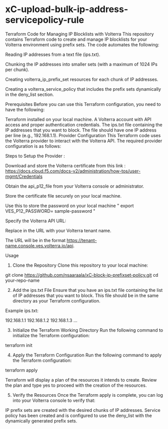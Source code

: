 # xC-upload-bulk-ip-address-servicepolicy-rule
Terraform Code for Managing IP Blocklists with Volterra
This repository contains Terraform code to create and manage IP blocklists for your Volterra environment using prefix sets. The code automates the following:

Reading IP addresses from a text file (ips.txt).

Chunking the IP addresses into smaller sets (with a maximum of 1024 IPs per chunk).

Creating volterra_ip_prefix_set resources for each chunk of IP addresses.

Creating a volterra_service_policy that includes the prefix sets dynamically in the deny_list section.

Prerequisites
Before you can use this Terraform configuration, you need to have the following:

Terraform installed on your local machine.
A Volterra account with API access and proper authentication credentials.
The ips.txt file containing the IP addresses that you want to block. The file should have one IP address per line (e.g., 192.168.1.1).
Provider Configuration
This Terraform code uses the Volterra provider to interact with the Volterra API. The required provider configuration is as follows:

Steps to Setup the Provider :

Download and store the Volterra certificate from this link : https://docs.cloud.f5.com/docs-v2/administration/how-tos/user-mgmt/Credentials

Obtain the api_p12_file from your Volterra console or administrator.

Store the certificate file securely on your local machine.

Use this to store the password on your local machine " export VES_P12_PASSWORD= sample-password "

Specify the Volterra API URL:

Replace in the URL with your Volterra tenant name.

The URL will be in the format https://tenant-name.console.ves.volterra.io/api.

Usage
1. Clone the Repository
Clone this repository to your local machine:

git clone https://github.com/nsaaraala/xC-block-ip-prefixset-policy.git
cd your-repo-name

2. Add the ips.txt File
Ensure that you have an ips.txt file containing the list of IP addresses that you want to block. This file should be in the same directory as your Terraform configuration.

Example ips.txt:

192.168.1.1
192.168.1.2
192.168.1.3
...

3. Initialize the Terraform Working Directory
Run the following command to initialize the Terraform configuration:


terraform init

4. Apply the Terraform Configuration
Run the following command to apply the Terraform configuration:


terraform apply

Terraform will display a plan of the resources it intends to create. Review the plan and type yes to proceed with the creation of the resources.

5. Verify the Resources
Once the Terraform apply is complete, you can log into your Volterra console to verify that:

IP prefix sets are created with the desired chunks of IP addresses.
Service policy has been created and is configured to use the deny_list with the dynamically generated prefix sets.
